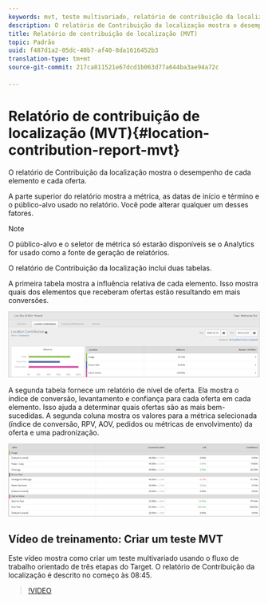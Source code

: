 ```yaml
---
keywords: mvt, teste multivariado, relatório de contribuição da localização
description: O relatório de Contribuição da localização mostra o desempenho de cada elemento e cada oferta.
title: Relatório de contribuição de localização (MVT)
topic: Padrão
uuid: f487d1a2-05dc-40b7-af40-8da1616452b3
translation-type: tm+mt
source-git-commit: 217ca811521e67dcd1b063d77a644ba3ae94a72c

---
```



# Relatório de contribuição de localização (MVT){#location-contribution-report-mvt}

O relatório de Contribuição da localização mostra o desempenho de cada elemento e cada oferta.

A parte superior do relatório mostra a métrica, as datas de início e término e o público-alvo usado no relatório. Você pode alterar qualquer um desses fatores.

>[!NOTE]
>
>O público-alvo e o seletor de métrica só estarão disponíveis se o Analytics for usado como a fonte de geração de relatórios.

O relatório de Contribuição da localização inclui duas tabelas.

A primeira tabela mostra a influência relativa de cada elemento. Isso mostra quais dos elementos que receberam ofertas estão resultando em mais conversões.

![](assets/locationcontributiontop.png)

A segunda tabela fornece um relatório de nível de oferta. Ela mostra o índice de conversão, levantamento e confiança para cada oferta em cada elemento. Isso ajuda a determinar quais ofertas são as mais bem-sucedidas. A segunda coluna mostra os valores para a métrica selecionada (índice de conversão, RPV, AOV, pedidos ou métricas de envolvimento) da oferta e uma padronização.

![](assets/locationcontributionbottom.png)

## Vídeo de treinamento: Criar um teste MVT

Este vídeo mostra como criar um teste multivariado usando o fluxo de trabalho orientado de três etapas do Target. O relatório de Contribuição da localização é descrito no começo às 08:45.

>[!VIDEO](https://video.tv.adobe.com/v/17395?captions=por_br)